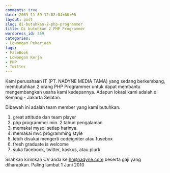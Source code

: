```yaml
---
comments: true
date: 2009-11-09 12:02:04+00:00
layout: post
slug: di-butuhkan-2-php-programmer
title: Di butuhkan 2 PHP Programmer
wordpress_id: 359
categories:
- Lowongan Pekerjaan
tags:
- FaceBook
- Lowongan Kerja
- PHP
- Twitter
---
```


Kami perusahaan IT (PT. NADYNE MEDIA TAMA) yang sedang berkembang, membutuhkan 2 orang PHP Programmer untuk dapat membantu mengembangkan usaha kami kedepannya. Adapun lokasi kami adalah di Kemang - Jakarta Selatan.

Dibawah ini adalah team member yang kami butuhkan.
1. great attitude dan team player
2. php programmer min. 2 tahun pengalaman
3. memakai mysql setiap harinya.
4. memakai mvc programming style
5. lebih disukai mengerti codeigniter atau fusebox
6. fresh graduate is welcome
7. suka facebook, twitter, kaskus, atau plurk

Silahkan kirimkan CV anda ke [hr@nadyne.com](mailto:hr@nadyne.com) beserta gaji yang diharapkan. Paling lambat 1 Juni 2010
